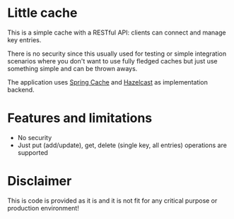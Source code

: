 # Little cache

This is a simple cache with a RESTful API: clients can connect and manage key entries.

There is no security since this usually used for testing or simple integration scenarios where you don't want to use
fully fledged caches but just use something simple and can be thrown aways.

The application uses [Spring Cache](https://docs.spring.io/spring/docs/4.3.x/spring-framework-reference/html/cache.html) and [Hazelcast](https://hazelcast.org/) as implementation backend.

# Features and limitations

* No security
* Just put (add/update), get, delete (single key, all entries) operations are supported

# Disclaimer

This is code is provided as it is and it is not fit for any critical purpose or production environment!
 